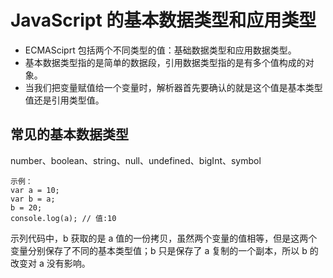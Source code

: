 # JavaScript 的基本数据类型和应用类型

- ECMASciprt 包括两个不同类型的值：基础数据类型和应用数据类型。
- 基本数据类型指的是简单的数据段，引用数据类型指的是有多个值构成的对象。
- 当我们把变量赋值给一个变量时，解析器首先要确认的就是这个值是基本类型值还是引用类型值。

## 常见的基本数据类型

number、boolean、string、null、undefined、bigInt、symbol

```
示例：
var a = 10;
var b = a;
b = 20;
console.log(a); // 值:10
```

示列代码中，b 获取的是 a 值的一份拷贝，虽然两个变量的值相等，但是这两个变量分别保存了不同的基本类型值；b 只是保存了 a 复制的一个副本，所以 b 的改变对 a 没有影响。

<!-- ![](image.png ) -->

